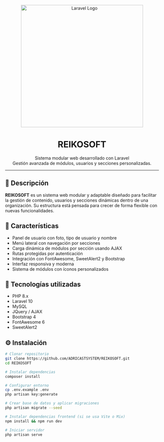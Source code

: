<p align="center">
  <a href="https://laravel.com" target="_blank">
    <img src="https://raw.githubusercontent.com/laravel/art/master/logo-lockup/5%20SVG/2%20CMYK/1%20Full%20Color/laravel-logolockup-cmyk-red.svg" width="400" alt="Laravel Logo">
  </a>
</p>

<h1 align="center">REIKOSOFT</h1>

<p align="center">
  Sistema modular web desarrollado con Laravel<br>
  Gestión avanzada de módulos, usuarios y secciones personalizadas.
</p>

---

## 📌 Descripción

**REIKOSOFT** es un sistema web modular y adaptable diseñado para facilitar la gestión de contenido, usuarios y secciones dinámicas dentro de una organización. Su estructura está pensada para crecer de forma flexible con nuevas funcionalidades.

## 🚀 Características

- Panel de usuario con foto, tipo de usuario y nombre
- Menú lateral con navegación por secciones
- Carga dinámica de módulos por sección usando AJAX
- Rutas protegidas por autenticación
- Integración con FontAwesome, SweetAlert2 y Bootstrap
- Interfaz responsiva y moderna
- Sistema de módulos con íconos personalizados

## 🧰 Tecnologías utilizadas

- PHP 8.x
- Laravel 10
- MySQL
- JQuery / AJAX
- Bootstrap 4
- FontAwesome 6
- SweetAlert2

## ⚙️ Instalación

```bash
# Clonar repositorio
git clone https://github.com/ADRICASTSYSTEM/REIKOSOFT.git
cd REIKOSOFT

# Instalar dependencias
composer install

# Configurar entorno
cp .env.example .env
php artisan key:generate

# Crear base de datos y aplicar migraciones
php artisan migrate --seed

# Instalar dependencias frontend (si se usa Vite o Mix)
npm install && npm run dev

# Iniciar servidor
php artisan serve
```
